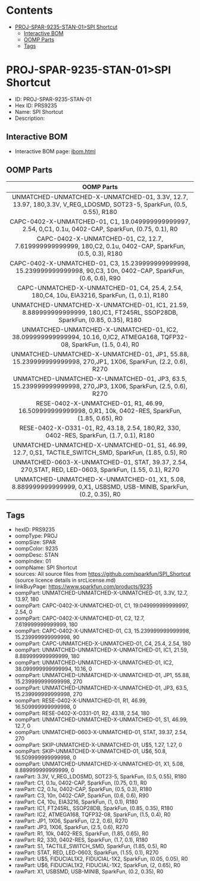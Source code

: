 



Contents
========

* [PROJ-SPAR-9235-STAN-01>SPI Shortcut](#proj-spar-9235-stan-01spi-shortcut)
	* [Interactive BOM](#interactive-bom)
	* [OOMP Parts](#oomp-parts)
	* [Tags](#tags)

# PROJ-SPAR-9235-STAN-01>SPI Shortcut

- ID: PROJ-SPAR-9235-STAN-01
- Hex ID: PRS9235
- Name: SPI Shortcut
- Description: 

## Interactive BOM

- Interactive BOM page: [ibom.html](kicad/bom/ibom.html)

## OOMP Parts
  

|OOMP Parts|
| :---: |
|UNMATCHED-UNMATCHED-X-UNMATCHED-01, 3.3V, 12.7, 13.97, 180,3.3V, V_REG_LDOSMD, SOT23-5, SparkFun, (0.5, 0.55), R180|
|CAPC-0402-X-UNMATCHED-01, C1, 19.049999999999997, 2.54, 0,C1, 0.1u, 0402-CAP, SparkFun, (0.75, 0.1), R0|
|CAPC-0402-X-UNMATCHED-01, C2, 12.7, 7.619999999999999, 180,C2, 0.1u, 0402-CAP, SparkFun, (0.5, 0.3), R180|
|CAPC-0402-X-UNMATCHED-01, C3, 15.239999999999998, 15.239999999999998, 90,C3, 10n, 0402-CAP, SparkFun, (0.6, 0.6), R90|
|CAPC-UNMATCHED-X-UNMATCHED-01, C4, 25.4, 2.54, 180,C4, 10u, EIA3216, SparkFun, (1, 0.1), R180|
|UNMATCHED-UNMATCHED-X-UNMATCHED-01, IC1, 21.59, 8.889999999999999, 180,IC1, FT245RL, SSOP28DB, SparkFun, (0.85, 0.35), R180|
|UNMATCHED-UNMATCHED-X-UNMATCHED-01, IC2, 38.099999999999994, 10.16, 0,IC2, ATMEGA168, TQFP32-08, SparkFun, (1.5, 0.4), R0|
|UNMATCHED-UNMATCHED-X-UNMATCHED-01, JP1, 55.88, 15.239999999999998, 270,JP1, 1X06, SparkFun, (2.2, 0.6), R270|
|UNMATCHED-UNMATCHED-X-UNMATCHED-01, JP3, 63.5, 15.239999999999998, 270,JP3, 1X06, SparkFun, (2.5, 0.6), R270|
|RESE-0402-X-UNMATCHED-01, R1, 46.99, 16.509999999999998, 0,R1, 10k, 0402-RES, SparkFun, (1.85, 0.65), R0|
|RESE-0402-X-O331-01, R2, 43.18, 2.54, 180,R2, 330, 0402-RES, SparkFun, (1.7, 0.1), R180|
|UNMATCHED-UNMATCHED-X-UNMATCHED-01, S1, 46.99, 12.7, 0,S1, TACTILE_SWITCH_SMD, SparkFun, (1.85, 0.5), R0|
|UNMATCHED-0603-X-UNMATCHED-01, STAT, 39.37, 2.54, 270,STAT, RED, LED-0603, SparkFun, (1.55, 0.1), R270|
|UNMATCHED-UNMATCHED-X-UNMATCHED-01, X1, 5.08, 8.889999999999999, 0,X1, USBSMD, USB-MINIB, SparkFun, (0.2, 0.35), R0|

## Tags

- hexID: PRS9235
- oompType: PROJ
- oompSize: SPAR
- oompColor: 9235
- oompDesc: STAN
- oompIndex: 01
- oompName: SPI Shortcut
- sources: All source files from https://github.com/sparkfun/SPI_Shortcut (source licence details in srcLicense.md)
- linkBuyPage: https://www.sparkfun.com/products/9235
- oompPart: UNMATCHED-UNMATCHED-X-UNMATCHED-01, 3.3V, 12.7, 13.97, 180
- oompPart: CAPC-0402-X-UNMATCHED-01, C1, 19.049999999999997, 2.54, 0
- oompPart: CAPC-0402-X-UNMATCHED-01, C2, 12.7, 7.619999999999999, 180
- oompPart: CAPC-0402-X-UNMATCHED-01, C3, 15.239999999999998, 15.239999999999998, 90
- oompPart: CAPC-UNMATCHED-X-UNMATCHED-01, C4, 25.4, 2.54, 180
- oompPart: UNMATCHED-UNMATCHED-X-UNMATCHED-01, IC1, 21.59, 8.889999999999999, 180
- oompPart: UNMATCHED-UNMATCHED-X-UNMATCHED-01, IC2, 38.099999999999994, 10.16, 0
- oompPart: UNMATCHED-UNMATCHED-X-UNMATCHED-01, JP1, 55.88, 15.239999999999998, 270
- oompPart: UNMATCHED-UNMATCHED-X-UNMATCHED-01, JP3, 63.5, 15.239999999999998, 270
- oompPart: RESE-0402-X-UNMATCHED-01, R1, 46.99, 16.509999999999998, 0
- oompPart: RESE-0402-X-O331-01, R2, 43.18, 2.54, 180
- oompPart: UNMATCHED-UNMATCHED-X-UNMATCHED-01, S1, 46.99, 12.7, 0
- oompPart: UNMATCHED-0603-X-UNMATCHED-01, STAT, 39.37, 2.54, 270
- oompPart: SKIP-UNMATCHED-X-UNMATCHED-01, U$5, 1.27, 1.27, 0
- oompPart: SKIP-UNMATCHED-X-UNMATCHED-01, U$6, 50.8, 16.509999999999998, 0
- oompPart: UNMATCHED-UNMATCHED-X-UNMATCHED-01, X1, 5.08, 8.889999999999999, 0
- rawPart: 3.3V, V_REG_LDOSMD, SOT23-5, SparkFun, (0.5, 0.55), R180
- rawPart: C1, 0.1u, 0402-CAP, SparkFun, (0.75, 0.1), R0
- rawPart: C2, 0.1u, 0402-CAP, SparkFun, (0.5, 0.3), R180
- rawPart: C3, 10n, 0402-CAP, SparkFun, (0.6, 0.6), R90
- rawPart: C4, 10u, EIA3216, SparkFun, (1, 0.1), R180
- rawPart: IC1, FT245RL, SSOP28DB, SparkFun, (0.85, 0.35), R180
- rawPart: IC2, ATMEGA168, TQFP32-08, SparkFun, (1.5, 0.4), R0
- rawPart: JP1, 1X06, SparkFun, (2.2, 0.6), R270
- rawPart: JP3, 1X06, SparkFun, (2.5, 0.6), R270
- rawPart: R1, 10k, 0402-RES, SparkFun, (1.85, 0.65), R0
- rawPart: R2, 330, 0402-RES, SparkFun, (1.7, 0.1), R180
- rawPart: S1, TACTILE_SWITCH_SMD, SparkFun, (1.85, 0.5), R0
- rawPart: STAT, RED, LED-0603, SparkFun, (1.55, 0.1), R270
- rawPart: U$5, FIDUCIAL1X2, FIDUCIAL-1X2, SparkFun, (0.05, 0.05), R0
- rawPart: U$6, FIDUCIAL1X2, FIDUCIAL-1X2, SparkFun, (2, 0.65), R0
- rawPart: X1, USBSMD, USB-MINIB, SparkFun, (0.2, 0.35), R0
